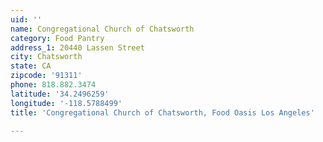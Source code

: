 ```yaml
---
uid: ''
name: Congregational Church of Chatsworth
category: Food Pantry
address_1: 20440 Lassen Street
city: Chatsworth
state: CA
zipcode: '91311'
phone: 818.882.3474
latitude: '34.2496259'
longitude: '-118.5788499'
title: 'Congregational Church of Chatsworth, Food Oasis Los Angeles'

---
```

